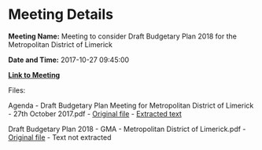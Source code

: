 # Meeting Details

**Meeting Name:** Meeting to consider Draft Budgetary Plan 2018 for the Metropolitan District of Limerick

**Date and Time:** 2017-10-27 09:45:00

**[Link to Meeting](https://www.limerick.ie/council/whats-on/meeting-consider-draft-budgetary-plan-2018-metropolitan-district-limerick)**

Files: 

Agenda - Draft Budgetary Plan Meeting for Metropolitan District of Limerick - 27th October 2017.pdf - [Original file](https://www.limerick.ie/sites/default/files/media/documents/2017-10/Agenda%20-%20Draft%20Budgetary%20Plan%20Meeting%20for%20Metropolitan%20District%20of%20Limerick%20-%2027th%20October%202017.pdf) - [Extracted text](./Agenda%20-%20Draft%20Budgetary%20Plan%20Meeting%20for%20Metropolitan%20District%20of%20Limerick%20-%2027th%20October%202017.md)

Draft Budgetary Plan 2018 - GMA - Metropolitan District of Limerick.pdf - [Original file](https://www.limerick.ie/sites/default/files/media/documents/2017-10/Draft%20Budgetary%20Plan%202018%20-%20GMA%20-%20Metropolitan%20District%20of%20Limerick.pdf) - Text not extracted


